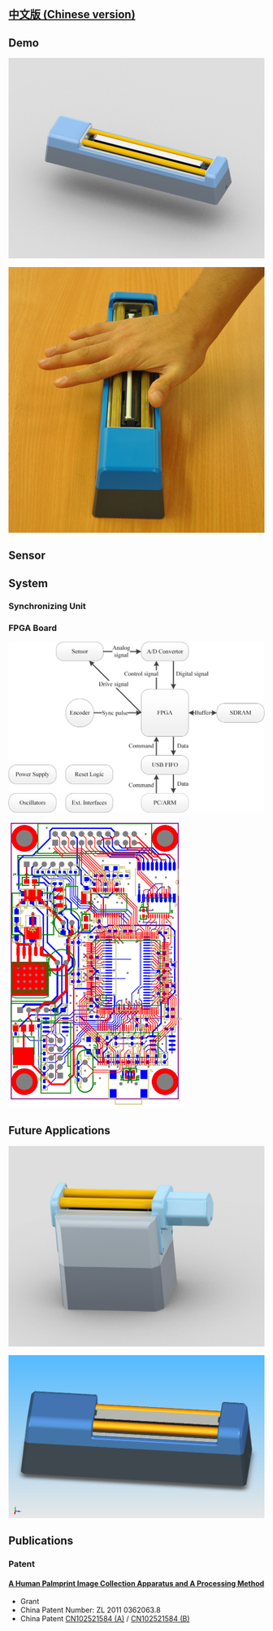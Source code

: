 [中文版 (Chinese version)](/cn/)
------------

Demo
-------



![Line Scan Palmprint Device Model](/img/line-scan-palmprint-device-model.png)

![Line Scan Palmprint Device Demo](/img/line-palmprint-demo.png)



Sensor
------



System
------

### Synchronizing Unit

### FPGA Board

![FPGA Board Block Diagram](/img/fpga-board-block-diagram.png)

![FPGA Board PCB Layout](/img/fpga-board-pcb-layout.png)



Future Applications
------------

![Reflective Line Scan Palmprint Device](/img/reflective-line-scan-palmprint-device.png)

![Smaller Line Scan Palmprint Device](/img/smaller-line-scan-palmprint-device.png)


Publications
------------

### Patent

#### <a href="http://www.google.com/patents/CN102521584B?cl=en" target="_blank">A Human Palmprint Image Collection Apparatus and A Processing Method</a>

+ Grant
+ China Patent Number: ZL 2011 0362063.8
+ China Patent [CN102521584 (A)](http://www.google.com/patents/CN102521584A?cl=en) / [CN102521584 (B)](http://www.google.com/patents/CN102521584B?cl=en)


